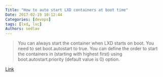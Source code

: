 ```yaml
---
Title: "How to auto start LXD containers at boot time"
Date: 2017-02-19 10:12:44
Categories: [devops]
tags: [lxd, lxc]
Authors: sedlav
---
```


> You can always start the container when LXD starts on boot. You need to set boot.autostart to true. You can define the order to start the containers in (starting with highest first) using boot.autostart.priority (default value is 0) option.

[Link](https://www.cyberciti.biz/faq/how-to-auto-start-lxd-containers-at-boot-time-in-linux/)

